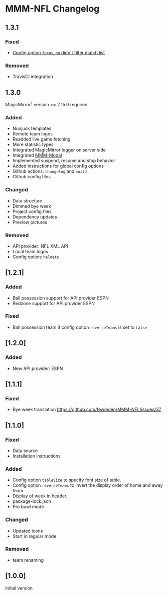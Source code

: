 # MMM-NFL Changelog

## 1.3.1

### Fixed

- [Config option `focus_on` didn't filter match list](https://github.com/fewieden/MMM-NFL/issues/55)

### Removed

- TravisCI integration

## 1.3.0

MagicMirror² version >= 2.15.0 required.

### Added

* Nunjuck templates
* Remote team logos
* Readded live game fetching
* More statistic types
* Integrated MagicMirror logger on server side
* Integrated [MMM-Modal](https://github.com/fewieden/MMM-Modal)
* Implemented suspend, resume and stop behavior
* Added instructions for global config options
* Github actions: `changelog` and `build`
* Github config files

### Changed

* Data structure
* Dimmed bye week
* Project config files
* Dependency updates
* Preview pictures

### Removed

* API provider: NFL XML API
* Local team logos
* Config option: `helmets`

## [1.2.1]

### Added

* Ball possession support for API provider ESPN
* Redzone support for API provider ESPN

### Fixed

* Ball possession team if config option `reverseTeams` is set to `false`

## [1.2.0]

### Added

* New API provider: ESPN

## [1.1.1]

### Fixed

* Bye week translation https://github.com/fewieden/MMM-NFL/issues/37

## [1.1.0]

### Fixed

* Data source
* Installation instructions

### Added

* Config option `tableSize` to specify font size of table.
* Config option `reverseTeams` to invert the display order of home and away team.
* Display of week in header.
* package-lock.json
* Pro bowl mode

### Changed

* Updated icons
* Start in regular mode

### Removed

* team renaming

## [1.0.0]

Initial version
